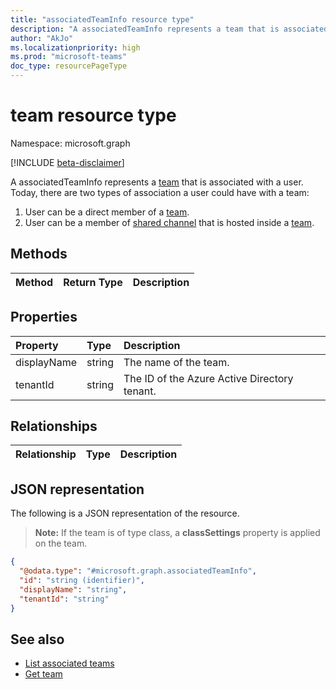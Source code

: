 ```yaml
---
title: "associatedTeamInfo resource type"
description: "A associatedTeamInfo represents a team that is associated with a user."
author: "AkJo"
ms.localizationpriority: high
ms.prod: "microsoft-teams"
doc_type: resourcePageType
---
```


# team resource type

Namespace: microsoft.graph

[!INCLUDE [beta-disclaimer](../../includes/beta-disclaimer.md)]

A associatedTeamInfo represents a [team](team.md) that is associated with a user. 
Today, there are two types of association a user could have with a team:
  1. User can be a direct member of a [team](../resources/team.md).
  2. User can be a member of [shared channel](../resources/channel.md) that is hosted inside a [team](../resources/team.md).


## Methods

| Method       | Return Type  |Description|
|:---------------|:--------|:----------|

## Properties

| Property | Type | Description |
|:---------------|:--------|:----------|
|displayName|string| The name of the team. |
|tenantId |string | The ID of the Azure Active Directory tenant. |

## Relationships

| Relationship | Type | Description |
|:---------------|:--------|:----------|

## JSON representation

The following is a JSON representation of the resource.

>**Note:** If the team is of type class, a **classSettings** property is applied on the team.

<!-- {
  "blockType": "resource",
  "keyProperty": "id",
  "@odata.type": "microsoft.graph.associatedTeamInfo",
  "baseType": "microsoft.graph.teamInfo",
  "openType": false
}
-->
``` json
{
  "@odata.type": "#microsoft.graph.associatedTeamInfo",
  "id": "string (identifier)",
  "displayName": "string",
  "tenantId": "string"
}
```

## See also
- [List associated teams](../api/userteamwork-list-associatedteams.md)
- [Get team](../api/team-get.md)
<!-- uuid: 8fcb5dbc-d5aa-4681-8e31-b001d5168d79
2021-10-04 14:57:30 UTC -->
<!--
{
  "type": "#page.annotation",
  "description": "associatedTeamInfo resource",
  "keywords": "",
  "section": "documentation",
  "tocPath": "",
  "suppressions": []
}
-->




